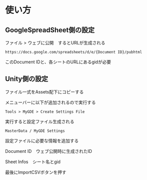 # 使い方

## GoogleSpreadSheet側の設定

ファイル > ウェブに公開　するとURLが生成される

```
https://docs.google.com/spreadsheets/d/e/{Document ID}/pubhtml
```

このDocument IDと、各シートのURLにあるgidが必要

## Unity側の設定

ファイル一式をAssets配下にコピーする

メニューバーに以下が追加されるので実行する

`Tools > MyGDE > Create Settings File`

実行すると設定ファイル生成される

`MasterData / MyGDE Settings`

設定ファイルに必要な情報を追加する

Document ID　ウェブ公開時に生成されたID

Sheet Infos　シート名とgid

最後にImportCSVボタンを押す

